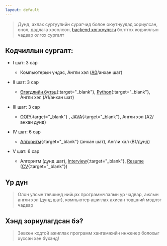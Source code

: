 ```yaml
---
layout: default
---
```


 
> Дунд, ахлах сургуулийн сурагчид болон оюутнуудад зориулсан,
> онол, дадлага хосолсон, [backend хөгжүүлэгч](./backend.md) бэлтгэх кодчиллын чадвар олгох сургалт


## Кодчиллын сургалт:

- І шат:  3 сар
  
  - Компьютерын үндэс, Англи хэл ([A0](https://en.wikipedia.org/wiki/Common_European_Framework_of_Reference_for_Languages)/анхан шат)

- ІІ шат:  3 сар

  - [Өгөгдлийн бүтэц](https://mn.wikipedia.org/wiki/%D3%A8%D0%B3%D3%A9%D0%B3%D0%B4%D0%BB%D0%B8%D0%B9%D0%BD_%D0%B1%D2%AF%D1%82%D1%8D%D1%86){:target="_blank"}, [Python](https://mn.wikipedia.org/wiki/Python){:target="_blank"}, Англи хэл (A1/анхан шат)

- ІІІ шат:  3 сар
  
  - [OOP](https://mn.wikipedia.org/wiki/%D0%9E%D0%B1%D1%8A%D0%B5%D0%BA%D1%82_%D1%85%D0%B0%D0%BD%D0%B4%D0%B0%D0%BB%D1%82%D0%B0%D1%82_%D0%BF%D1%80%D0%BE%D0%B3%D1%80%D0%B0%D0%BC%D0%BC%D1%87%D0%BB%D0%B0%D0%BB){:target="_blank"}
, [JAVA](https://mn.wikipedia.org/wiki/Java){:target="_blank"}, Англи хэл (A2/анхан дунд)

- ІV шат:  6 сар
  
  - [Алгоритм](https://mn.wikipedia.org/wiki/%D0%90%D0%BB%D0%B3%D0%BE%D1%80%D0%B8%D1%82%D0%BC){:target="_blank"}  (анхан шат), Англи хэл (B1/дунд)

- V шат:  6 сар
  
  - Алгоритм (дунд шат), [Interview](https://mn.wikipedia.org/wiki/%D0%AF%D1%80%D0%B8%D0%BB%D1%86%D0%BB%D0%B0%D0%B3%D0%B0){:target="_blank"}, [Resume](https://en.wikipedia.org/wiki/R%C3%A9sum%C3%A9) ([CV](https://en.wikipedia.org/wiki/Curriculum_vitae){:target="_blank"})

## Үр дүн

> Олон улсын төвшинд нийцэх программчлалын ур чадвар,
> ажлын англи хэл (дунд шат), компьютер ашиглах ахисан төвшний мэдлэг чадвар


## Хэнд зориулагдсан бэ? 

> Зөвхөн кодтой ажиллах программ хангамжийн инженер болохыг хүссэн хэн бүхэнд!

